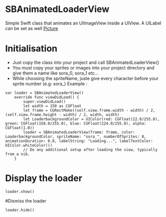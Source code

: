 # SBAnimatedLoaderView
Simple Swift class that animates an UIImageView inside a UIView. A UILabel can be set as well
[Picture](Screenshots/screen1.png)
# Initialisation
- Just copy the class into your project and call SBAnimatedLoaderView()
- You must copy your sprites or images into your project directory and give them a name like sora_0, sora_1 etc...
- While choosing the spriteName, juste give every character before your sprite number (e.g: sora_)
Example :
```
var loader = SBAnimatedLoaderView()
    override func viewDidLoad() {
        super.viewDidLoad()
        let width = 150 as CGFloat
        let frame = CGRectMake((self.view.frame.width - width) / 2, (self.view.frame.height - width) / 2, width, width)
        let LoaderbackgroundColor = UIColor(red: CGFloat(22.0/255.0), green: CGFloat(158.0/255.0), blue: CGFloat(224.0/255.0), alpha: CGFloat(1.0))
        loader = SBAnimatedLoaderView(frame: frame, color: LoaderbackgroundColor, spriteName: "sora_", numberOfSprites: 8, animationDuration: 0.8, labelString: "Loading...", labelTextColor: UIColor.whiteColor())
        // Do any additional setup after loading the view, typically from a nib.
    }
```
# Display the loader
```
loader.show()
```
#Dismiss the loader
```
loader.hide()
```
